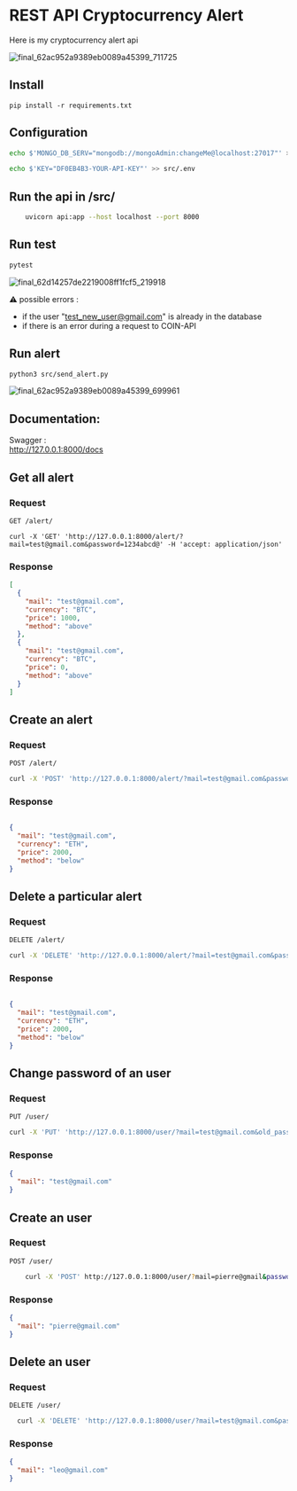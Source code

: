 # REST API Cryptocurrency Alert

Here is my cryptocurrency alert api

![final_62ac952a9389eb0089a45399_711725](https://user-images.githubusercontent.com/55802491/174327793-bef1c4b0-67db-43f0-a0dc-71863a27ed0d.gif)
## Install

    pip install -r requirements.txt 
    

## Configuration

```sh
echo $'MONGO_DB_SERV="mongodb://mongoAdmin:changeMe@localhost:27017"' >> src/.env
```

```sh
echo $'KEY="DF0EB4B3-YOUR-API-KEY"' >> src/.env
``` 


## Run the api in /src/
```sh
    uvicorn api:app --host localhost --port 8000
```
## Run test
```sh
pytest
```

![final_62d14257de2219008ff1fcf5_219918](https://user-images.githubusercontent.com/55802491/179208426-8eefecde-954a-40eb-bf78-094e9f277732.gif)

:warning: possible errors :
- if the user "test_new_user@gmail.com" is already in the database
- if there is an error during a request to COIN-API

## Run alert

```sh
python3 src/send_alert.py
``` 

![final_62ac952a9389eb0089a45399_699961](https://user-images.githubusercontent.com/55802491/174327828-618faea7-7f34-4b7b-bab1-ad269d474d99.gif)
## Documentation:

Swagger :
<br>
http://127.0.0.1:8000/docs


## Get all alert

### Request

`GET /alert/`

    curl -X 'GET' 'http://127.0.0.1:8000/alert/?mail=test@gmail.com&password=1234abcd@' -H 'accept: application/json'

### Response
```json
[
  {
    "mail": "test@gmail.com",
    "currency": "BTC",
    "price": 1000,
    "method": "above"
  },
  {
    "mail": "test@gmail.com",
    "currency": "BTC",
    "price": 0,
    "method": "above"
  }
]
```
## Create an alert

### Request

`POST /alert/`

```sh
curl -X 'POST' 'http://127.0.0.1:8000/alert/?mail=test@gmail.com&password=1234abcd@&currency=ETH&price=2000&method=below' -H 'accept: application/json' -d ''
```

### Response

```json

{
  "mail": "test@gmail.com",
  "currency": "ETH",
  "price": 2000,
  "method": "below"
}
```

## Delete a particular alert

### Request

`DELETE /alert/`
```sh
curl -X 'DELETE' 'http://127.0.0.1:8000/alert/?mail=test@gmail.com&password=1234abcd@&currency=ETH&price=2000&method=below' -H 'accept: application/json'
```
### Response

```json

{
  "mail": "test@gmail.com",
  "currency": "ETH",
  "price": 2000,
  "method": "below"
}

```

## Change password of an user

### Request

`PUT /user/`
```sh
curl -X 'PUT' 'http://127.0.0.1:8000/user/?mail=test@gmail.com&old_password=1234abcd@&new_password=@1234abcd' -H 'accept: application/json'
```
### Response

```json
{
  "mail": "test@gmail.com"
}
```

## Create an user

### Request

`POST /user/`
```sh
    curl -X 'POST' http://127.0.0.1:8000/user/?mail=pierre@gmail&password=pierre' -H 'accept: application/json' -d ''
```
### Response

```json
{
  "mail": "pierre@gmail.com"
}
```

## Delete an user

### Request

`DELETE /user/`
```sh
  curl -X 'DELETE' 'http://127.0.0.1:8000/user/?mail=test@gmail.com&password=1234abcd@' -H 'accept: application/json'
```
### Response

```json
{
  "mail": "leo@gmail.com"
}
```
